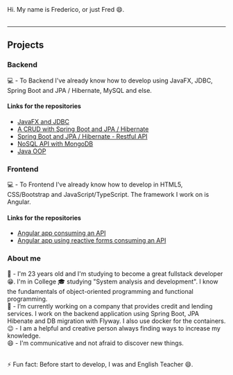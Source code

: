 <body>
    Hi. My name is Frederico, or just Fred 😄. </br></br>
    <hr>
<h2>Projects</h2>
 
 <div>
     <span>
 <h3>Backend</h3>
 💻 - To Backend I've already know how to develop using JavaFX, JDBC, Spring Boot and JPA / Hibernate, MySQL and else. <br>
 <h4>Links for the repositories</h4>
 <ul>
 <li>
 <a href="https://github.com/fred1895/workshop-javafx-jdbc">JavaFX and JDBC</a>
 </li>
         
 <li>
 <a href="https://github.com/fred1895/cursomvc">A CRUD with Spring Boot and JPA / Hibernate</a>
 </li>
 
 <li>
 <a href="https://github.com/fred1895/spring-angular-clientes_project">Spring Boot and JPA / Hibernate - Restful API</a>
 </li>
 
  <li>
 <a href="https://github.com/fred1895/mongodb-springboot">NoSQL API with MongoDB</a>
 </li>
 
 <li>
 <a href="https://github.com/fred1895/election_in_java">Java OOP</a>
 </li>
 </ul>       
 </span>
     <span>
 <h3>Frontend</h3>
 💻 - To Frontend I've already know how to develop in HTML5, CSS/Bootstrap and JavaScript/TypeScript. The framework I work on is Angular.<br>
 <h4>Links for the repositories</h4>
 <ul>
 <li>
 <a href="https://github.com/fred1895/angular-clientes-app">Angular app consuming an API</a>
 </li>
 
 <li>
 <a href="https://github.com/fred1895/front-agenda-angular">Angular app using reactive forms consuming an API</a>
 </li>
 </ul>
 </span>
 </div>       
 </hr>
 <h3>About me</h3>
  💬 - I'm 23 years old and I'm studying to become a great fullstack developer 😁. I'm in College 🎓 studying "System analysis and development". I know the fundamentals of object-oriented programming and functional programming.
 </br>
 🔭 - I’m currently working on a company that provides credit and lending services. I work on the backend application using Spring Boot, JPA Hibenate and DB migration with Flyway. I also use docker for the containers.
 😉 - I am a helpful and creative person always finding ways to increase my knowledge. 
 <br>
 😄 - I'm communicative and not afraid to discover new things.
 </br></br>
 
 ⚡ Fun fact: Before start to develop, I was and English Teacher 😄.
  
 </body>

<!--
**fred1895/fred1895** is a ✨ _special_ ✨ repository because its `README.md` (this file) appears on your GitHub profile.

Here are some ideas to get you started:


- 🌱 I’m currently learning ...
- 👯 I’m looking to collaborate on ...
- 🤔 I’m looking for help with ...
- 💬 Ask me about ...
- 📫 How to reach me: ...
- 😄 Pronouns: ...
- ⚡ Fun fact: ...
-->
